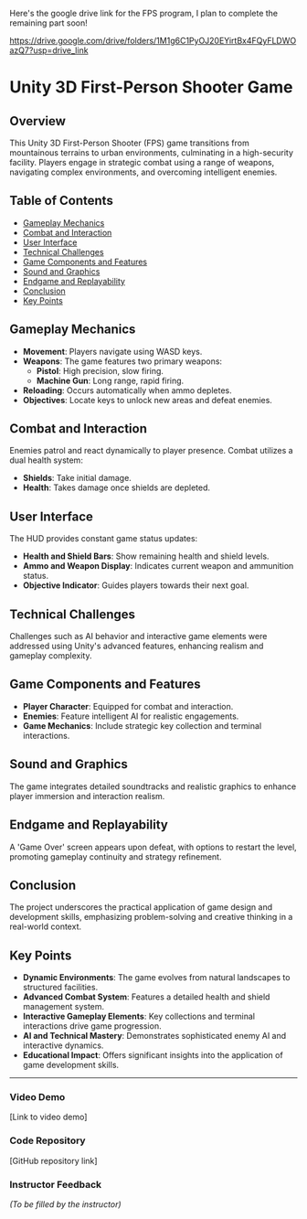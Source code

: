 Here's the google drive link for the FPS program, I plan to complete the remaining part soon!

https://drive.google.com/drive/folders/1M1g6C1PyOJ20EYirtBx4FQyFLDWOazQ7?usp=drive_link


# Unity 3D First-Person Shooter Game

## Overview
This Unity 3D First-Person Shooter (FPS) game transitions from mountainous terrains to urban environments, culminating in a high-security facility. Players engage in strategic combat using a range of weapons, navigating complex environments, and overcoming intelligent enemies.

## Table of Contents
- [Gameplay Mechanics](#gameplay-mechanics)
- [Combat and Interaction](#combat-and-interaction)
- [User Interface](#user-interface)
- [Technical Challenges](#technical-challenges)
- [Game Components and Features](#game-components-and-features)
- [Sound and Graphics](#sound-and-graphics)
- [Endgame and Replayability](#endgame-and-replayability)
- [Conclusion](#conclusion)
- [Key Points](#key-points)

## Gameplay Mechanics
- **Movement**: Players navigate using WASD keys.
- **Weapons**: The game features two primary weapons:
  - **Pistol**: High precision, slow firing.
  - **Machine Gun**: Long range, rapid firing.
- **Reloading**: Occurs automatically when ammo depletes.
- **Objectives**: Locate keys to unlock new areas and defeat enemies.

## Combat and Interaction
Enemies patrol and react dynamically to player presence. Combat utilizes a dual health system:
- **Shields**: Take initial damage.
- **Health**: Takes damage once shields are depleted.

## User Interface
The HUD provides constant game status updates:
- **Health and Shield Bars**: Show remaining health and shield levels.
- **Ammo and Weapon Display**: Indicates current weapon and ammunition status.
- **Objective Indicator**: Guides players towards their next goal.

## Technical Challenges
Challenges such as AI behavior and interactive game elements were addressed using Unity's advanced features, enhancing realism and gameplay complexity.

## Game Components and Features
- **Player Character**: Equipped for combat and interaction.
- **Enemies**: Feature intelligent AI for realistic engagements.
- **Game Mechanics**: Include strategic key collection and terminal interactions.

## Sound and Graphics
The game integrates detailed soundtracks and realistic graphics to enhance player immersion and interaction realism.

## Endgame and Replayability
A 'Game Over' screen appears upon defeat, with options to restart the level, promoting gameplay continuity and strategy refinement.

## Conclusion
The project underscores the practical application of game design and development skills, emphasizing problem-solving and creative thinking in a real-world context.

## Key Points
- **Dynamic Environments**: The game evolves from natural landscapes to structured facilities.
- **Advanced Combat System**: Features a detailed health and shield management system.
- **Interactive Gameplay Elements**: Key collections and terminal interactions drive game progression.
- **AI and Technical Mastery**: Demonstrates sophisticated enemy AI and interactive dynamics.
- **Educational Impact**: Offers significant insights into the application of game development skills.

---

### Video Demo
[Link to video demo]

### Code Repository
[GitHub repository link]

### Instructor Feedback
_(To be filled by the instructor)_
